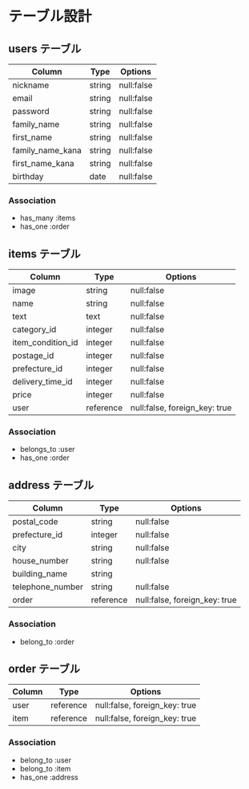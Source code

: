 # テーブル設計

## users テーブル

| Column           | Type   | Options    |
| ---------        | ------ | ---------- |
| nickname         | string | null:false |
| email            | string | null:false |
| password         | string | null:false |
| family_name      | string | null:false |
| first_name       | string | null:false |
| family_name_kana | string | null:false |
| first_name_kana  | string | null:false |
| birthday         | date   | null:false |

### Association

- has_many :items
- has_one  :order


## items テーブル

| Column            | Type      | Options                       |
| --------------    | ----------|------------------------------ |
| image             | string    | null:false                    |
| name              | string    | null:false                    |
| text              | text      | null:false                    |
| category_id       | integer   | null:false                    |
| item_condition_id | integer   | null:false                    |
| postage_id        | integer   | null:false                    |
| prefecture_id     | integer   | null:false                    |
| delivery_time_id  | integer   | null:false                    |
| price             | integer   | null:false                    |
| user              | reference | null:false, foreign_key: true |

### Association

- belongs_to :user
- has_one :order 


## address テーブル

| Column           | Type      | Options                        |
| -----------      | ----------|------------------------------- |
| postal_code      | string    | null:false                     |
| prefecture_id    | integer   | null:false                     |
| city             | string    | null:false                     |
| house_number     | string    | null:false                     |
| building_name    | string    |                                |
| telephone_number | string    | null:false                     |
| order            | reference | null:false, foreign_key: true  |

### Association

- belong_to :order


## order テーブル

| Column      | Type      | Options                       |
| ----------- | --------- | ----------------------------- |
| user        | reference | null:false, foreign_key: true |
| item        | reference | null:false, foreign_key: true |

### Association

- belong_to :user
- belong_to :item
- has_one :address